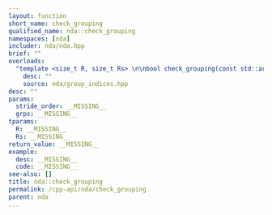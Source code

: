 ```yaml
---
layout: function
short_name: check_grouping
qualified_name: nda::check_grouping
namespaces: [nda]
includer: nda/nda.hpp
brief: ""
overloads:
  "template <size_t R, size_t Rs> \n\nbool check_grouping(const std::array<int, R> & stride_order, const std::array<int, Rs> &... grps)":
    desc: ""
    source: nda/group_indices.hpp
desc: ""
params:
  stride_order: __MISSING__
  grps: __MISSING__
tparams:
  R: __MISSING__
  Rs: __MISSING__
return_value: __MISSING__
example:
  desc: __MISSING__
  code: __MISSING__
see-also: []
title: nda::check_grouping
permalink: /cpp-api/nda/check_grouping
parent: nda
...
```


